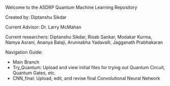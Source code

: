 Welcome to the ASDRP Quantum Machine Learning Repository 

Created by: Diptanshu Sikdar

Current Advisor: Dr. Larry McMahan

Current researchers: Diptanshu Sikdar, Risab Sankar, Modakar Kurma, Namya Asrani, Ananya Balaji, Arunnabha Yadavalli, Jagganath Prabhakaran

Navigation Guide: 
 - Main Branch
 - Try_Quantum: Upload and view initial files for trying out Quantum Circuit, Quantum Gates, etc. 
 - CNN_final: Upload, edit, and revise final Convolutional Neural Network
